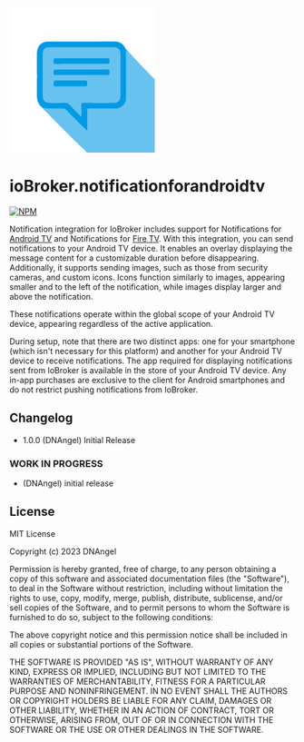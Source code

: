
![Logo](admin/notificationforandroidtv.png)
# ioBroker.notificationforandroidtv

[![NPM](https://nodei.co/npm/iobroker.notificationforandroidtv.png?downloads=true)](https://nodei.co/npm/iobroker.notificationforandroidtv/)

Notification integration for IoBroker includes support for Notifications for [Android TV](https://play.google.com/store/apps/details?id=de.cyberdream.androidtv.notifications.google) and Notifications for [Fire TV](https://www.amazon.com/Christian-Fees-Notifications-for-Fire/dp/B00OESCXEK). With this integration, you can send notifications to your Android TV device. It enables an overlay displaying the message content for a customizable duration before disappearing. Additionally, it supports sending images, such as those from security cameras, and custom icons. Icons function similarly to images, appearing smaller and to the left of the notification, while images display larger and above the notification.

These notifications operate within the global scope of your Android TV device, appearing regardless of the active application.

During setup, note that there are two distinct apps: one for your smartphone (which isn't necessary for this platform) and another for your Android TV device to receive notifications. The app required for displaying notifications sent from IoBroker is available in the store of your Android TV device. Any in-app purchases are exclusive to the client for Android smartphones and do not restrict pushing notifications from IoBroker.

## Changelog
* 1.0.0 (DNAngel) Initial Release

### **WORK IN PROGRESS**
* (DNAngel) initial release

## License
MIT License

Copyright (c) 2023 DNAngel

Permission is hereby granted, free of charge, to any person obtaining a copy
of this software and associated documentation files (the "Software"), to deal
in the Software without restriction, including without limitation the rights
to use, copy, modify, merge, publish, distribute, sublicense, and/or sell
copies of the Software, and to permit persons to whom the Software is
furnished to do so, subject to the following conditions:

The above copyright notice and this permission notice shall be included in all
copies or substantial portions of the Software.

THE SOFTWARE IS PROVIDED "AS IS", WITHOUT WARRANTY OF ANY KIND, EXPRESS OR
IMPLIED, INCLUDING BUT NOT LIMITED TO THE WARRANTIES OF MERCHANTABILITY,
FITNESS FOR A PARTICULAR PURPOSE AND NONINFRINGEMENT. IN NO EVENT SHALL THE
AUTHORS OR COPYRIGHT HOLDERS BE LIABLE FOR ANY CLAIM, DAMAGES OR OTHER
LIABILITY, WHETHER IN AN ACTION OF CONTRACT, TORT OR OTHERWISE, ARISING FROM,
OUT OF OR IN CONNECTION WITH THE SOFTWARE OR THE USE OR OTHER DEALINGS IN THE
SOFTWARE.